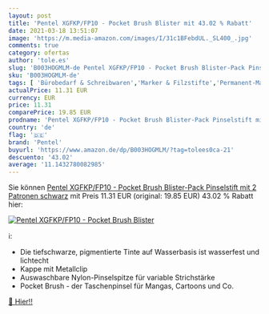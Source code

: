 ```yaml
---
layout: post
title: 'Pentel XGFKP/FP10 - Pocket Brush Blister mit 43.02 % Rabatt'
date: 2021-03-18 13:51:07
image: 'https://m.media-amazon.com/images/I/31c1BFebdUL._SL400_.jpg'
comments: true
category: ofertas
author: 'tole.es'
slug: 'B003HOGMLM-de Pentel XGFKP/FP10 - Pocket Brush Blister-Pack Pinselstift...'
sku: 'B003HOGMLM-de'
tags: [ 'Bürobedarf & Schreibwaren','Marker & Filzstifte','Permanent-Marker','Schreibwaren','pentel', ]
actualPrice: 11.31 EUR
currency: EUR
price: 11.31
comparePrice: 19.85 EUR
prodname: 'Pentel XGFKP/FP10 - Pocket Brush Blister-Pack Pinselstift mit 2 Patronen  schwarz'
country: 'de'
flag: '🇩🇪'
brand: 'Pentel'
buyurl: 'https://www.amazon.de/dp/B003HOGMLM/?tag=tolees0ca-21'
descuento: '43.02'
average: '11.1432780082985'
---
```


Sie können [Pentel XGFKP/FP10 - Pocket Brush Blister-Pack Pinselstift mit 2 Patronen  schwarz](https://www.amazon.de/dp/B003HOGMLM/?tag=tolees0ca-21) mit Preis 11.31 EUR (original: 19.85 EUR) 43.02 % Rabatt hier:

[![Pentel XGFKP/FP10 - Pocket Brush Blister](https://m.media-amazon.com/images/I/31c1BFebdUL._SL400_.jpg)](https://www.amazon.de/dp/B003HOGMLM/?tag=tolees0ca-21)

ℹ️:

- Die tiefschwarze, pigmentierte Tinte auf Wasserbasis ist wasserfest und lichtecht
- Kappe mit Metallclip
- Auswaschbare Nylon-Pinselspitze für variable Strichstärke
- Pocket Brush - der Taschenpinsel für Mangas, Cartoons und Co.

[🛒 Hier!!](https://www.amazon.de/dp/B003HOGMLM/?tag=tolees0ca-21)
